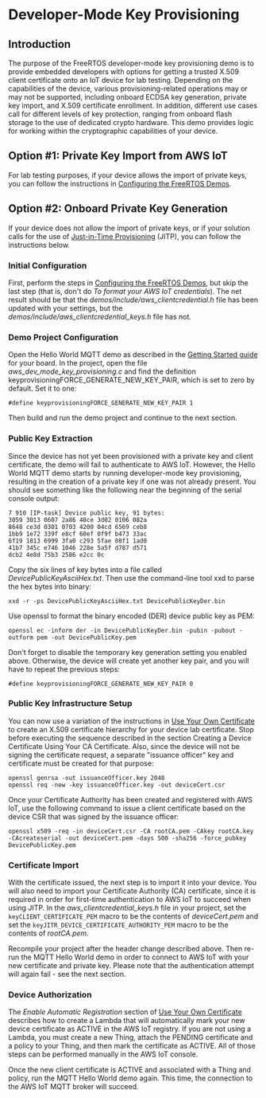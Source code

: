 # Developer-Mode Key Provisioning #
## Introduction ##
The purpose of the FreeRTOS developer-mode key provisioning demo is to provide embedded developers with options for getting a trusted X.509 client certificate onto an IoT device for lab testing. Depending on the capabilities of the device, various provisioning-related operations may or may not be supported, including onboard ECDSA key generation, private key import, and X.509 certificate enrollment. In addition, different use cases call for different levels of key protection, ranging from onboard flash storage to the use of dedicated crypto hardware. This demo provides logic for working within the cryptographic capabilities of your device.

## Option #1: Private Key Import from AWS IoT ##
For lab testing purposes, if your device allows the import of private keys, you can follow the instructions in [Configuring the FreeRTOS Demos](https://docs.aws.amazon.com/freertos/latest/userguide/freertos-configure.html).

## Option #2: Onboard Private Key Generation ##
If your device does not allow the import of private keys, or if your solution calls for the use of [Just-in-Time Provisioning](https://docs.aws.amazon.com/iot/latest/developerguide/jit-provisioning.html) (JITP), you can follow the instructions below.

### Initial Configuration ###
First, perform the steps in [Configuring the FreeRTOS Demos](https://docs.aws.amazon.com/freertos/latest/userguide/freertos-configure.html), but skip the last step (that is, don't do *To format your AWS IoT credentials*). The net result should be that the *demos/include/aws_clientcredential.h* file has been updated with your settings, but the *demos/include/aws_clientcredential_keys.h* file has not.

### Demo Project Configuration ###
Open the Hello World MQTT demo as described in the [Getting Started guide](https://docs.aws.amazon.com/freertos/latest/userguide/getting-started-guides.html) for your board. In the project, open the file *aws_dev_mode_key_provisioning.c* and find the definition keyprovisioningFORCE_GENERATE_NEW_KEY_PAIR, which is set to zero by default. Set it to one:

```
#define keyprovisioningFORCE_GENERATE_NEW_KEY_PAIR 1
```

Then build and run the demo project and continue to the next section.

### Public Key Extraction ###
Since the device has not yet been provisioned with a private key and client certificate, the demo will fail to authenticate to AWS IoT. However, the Hello World MQTT demo starts by running developer-mode key provisioning, resulting in the creation of a private key if one was not already present. You should see something like the following near the beginning of the serial console output:

```
7 910 [IP-task] Device public key, 91 bytes:
3059 3013 0607 2a86 48ce 3d02 0106 082a
8648 ce3d 0301 0703 4200 04cd 6569 ceb8
1bb9 1e72 339f e8cf 60ef 0f9f b473 33ac
6f19 1813 6999 3fa0 c293 5fae 08f1 1ad0
41b7 345c e746 1046 228e 5a5f d787 d571
dcb2 4e8d 75b3 2586 e2cc 0c
```

Copy the six lines of key bytes into a file called *DevicePublicKeyAsciiHex.txt*. Then use the command-line tool xxd to parse the hex bytes into binary:

```
xxd -r -ps DevicePublicKeyAsciiHex.txt DevicePublicKeyDer.bin
```

Use openssl to format the binary encoded (DER) device public key as PEM:

```
openssl ec -inform der -in DevicePublicKeyDer.bin -pubin -pubout -outform pem -out DevicePublicKey.pem
```

Don't forget to disable the temporary key generation setting you enabled above. Otherwise, the device will create yet another key pair, and you will have to repeat the previous steps:

```
#define keyprovisioningFORCE_GENERATE_NEW_KEY_PAIR 0
```

### Public Key Infrastructure Setup ###
You can now use a variation of the instructions in [Use Your Own Certificate](https://docs.aws.amazon.com/iot/latest/developerguide/device-certs-your-own.html) to create an X.509 certificate hierarchy for your device lab certificate. Stop before executing the sequence described in the section Creating a Device Certificate Using Your CA Certificate. Also, since the device will not be signing the certificate request, a separate "issuance officer" key and certificate must be created for that purpose:

```
openssl genrsa -out issuanceOfficer.key 2048
openssl req -new -key issuanceOfficer.key -out deviceCert.csr
```

Once your Certificate Authority has been created and registered with AWS IoT, use the following command to issue a client certificate based on the device CSR that was signed by the issuance officer:

```
openssl x509 -req -in deviceCert.csr -CA rootCA.pem -CAkey rootCA.key -CAcreateserial -out deviceCert.pem -days 500 -sha256 -force_pubkey DevicePublicKey.pem
```

### Certificate Import ###
With the certificate issued, the next step is to import it into your device. You will also need to import your Certificate Authority (CA) certificate, since it is required in order for first-time authentication to AWS IoT to succeed when using JITP. In the *aws_clientcredential_keys.h* file in your project, set the `keyCLIENT_CERTIFICATE_PEM` macro to be the contents of *deviceCert.pem* and set the `keyJITR_DEVICE_CERTIFICATE_AUTHORITY_PEM` macro to be the contents of *rootCA.pem*.

Recompile your project after the header change described above. Then re-run the MQTT Hello World demo in order to connect to AWS IoT with your new certificate and private key. Please note that the authentication attempt will again fail - see the next section.

### Device Authorization ###
The *Enable Automatic Registration* section of [Use Your Own Certificate](https://docs.aws.amazon.com/iot/latest/developerguide/device-certs-your-own.html) describes how to create a Lambda that will automatically mark your new device certificate as ACTIVE in the AWS IoT registry. If you are not using a Lambda, you must create a new Thing, attach the PENDING certificate and a policy to your Thing, and then mark the certificate as ACTIVE. All of those steps can be performed manually in the AWS IoT console.

Once the new client certificate is ACTIVE and associated with a Thing and policy, run the MQTT Hello World demo again. This time, the connection to the AWS IoT MQTT broker will succeed.
